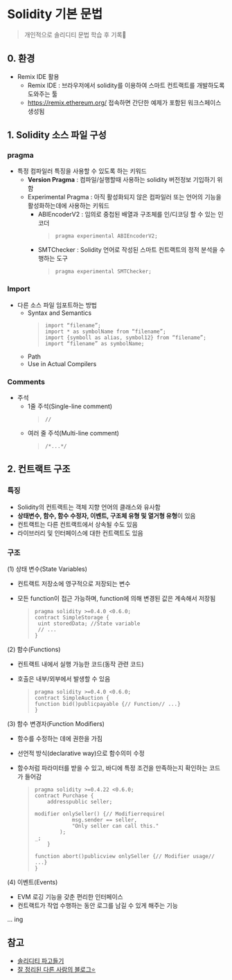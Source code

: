 # Solidity 기본 문법
> 개인적으로 솔리디티 문법 학습 후 기록📝

## 0. 환경
- Remix IDE 활용
   - Remix IDE : 브라우저에서 solidity를 이용하여 스마트 컨트랙트를 개발하도록 도와주는 툴
   - https://remix.ethereum.org/ 접속하면 간단한 예제가 포함된 워크스페이스 생성됨
  
## 1. Solidity 소스 파일 구성
### pragma 
- 특정 컴파일러 특징을 사용할 수 있도록 하는 키워드
  - **Version Pragma** : 컴파일/실행할때 사용하는 solidity 버전정보 기입하기 위함
  - Experimental Pragma : 아직 활성화되지 않은 컴파일러 또는 언어의 기능을 활성화하는데에 사용하는 키워드
      - ABIEncoderV2 : 임의로 중첩된 배열과 구조체를 인/디코딩 할 수 있는 인코더
        > `pragma experimental ABIEncoderV2;`
      - SMTChecker : Solidity 언어로 작성된 스마트 컨트랙트의 정적 분석을 수행하는 도구
        > `pragma experimental SMTChecker;`
### Import
- 다른 소스 파일 임포트하는 방법
  - Syntax and Semantics
     > ```import “filename”;```  
     > ```import * as symbolName from “filename”;```  
     > ```import {symboll as alias, symbol12} from “filename”;```    
     > ```import “filename” as symbolName;```
  - Path
  - Use in Actual Compilers
### Comments
- 주석
  - 1줄 주석(Single-line comment)
    > `//`
  - 여러 줄 주석(Multi-line comment)
    > `/*...*/`

       
## 2. 컨트랙트 구조
### 특징
- Solidity의 컨트랙트는 객체 지향 언어의 클래스와 유사함
- **상태변수, 함수, 함수 수정자, 이벤트, 구조체 유형 및 열거형 유형**이 있음
- 컨트랙트는 다른 컨트랙트에서 상속될 수도 있음
- 라이브러리 및 인터페이스에 대한 컨트랙트도 있음

### 구조
(1) 상태 변수(State Variables)   
- 컨트랙트 저장소에 영구적으로 저장되는 변수
- 모든 function이 접근 가능하며, function에 의해 변경된 값은 계속해서 저장됨
     
  > ```
  > pragma solidity >=0.4.0 <0.6.0;  
  > contract SimpleStorage {  
  >  uint storedData; //State variable
  >  // ...
  > }  


(2) 함수(Functions)
- 컨트랙트 내에서 실행 가능한 코드(동작 관련 코드)
- 호출은 내부/외부에서 발생할 수 있음

  > ```
  > pragma solidity >=0.4.0 <0.6.0;
  > contract SimpleAuction {
  > function bid()publicpayable {// Function// ...}
  > }

(3) 함수 변경자(Function Modifiers)
- 함수를 수정하는 데에 권한을 가짐
- 선언적 방식(declarative way)으로 함수의미 수정
- 함수처럼 파라미터를 받을 수 있고, 바디에 특정 조건을 만족하는지 확인하는 코드가 들어감
  
  > ```
  > pragma solidity >=0.4.22 <0.6.0;
  > contract Purchase {
  >     addresspublic seller;
  > 
  > modifier onlySeller() {// Modifierrequire(
  >             msg.sender == seller,
  >             "Only seller can call this."
  >         );
  > _;
  >     }
  >
  > function abort()publicview onlySeller {// Modifier usage//
  > ...}
  > }

(4) 이벤트(Events)
- EVM 로깅 기능을 갖춘 편리한 인터페이스
- 컨트랙트가 작업 수행하는 동안 로그를 남길 수 있게 해주는 기능
  
... ing

## 참고
- [솔리디티 파고들기](https://solidity-kr.readthedocs.io/ko/latest/layout-of-source-files.html)
- [잘 정리된 다른 사람의 블로그⭐](https://velog.io/@mae-zung/Solidity-%EA%B8%B0%EB%B3%B8-%EB%AC%B8%EB%B2%95)
